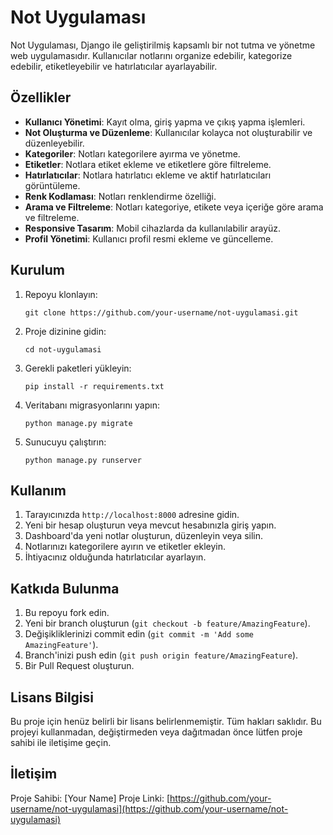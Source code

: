 # Not Uygulaması

Not Uygulaması, Django ile geliştirilmiş kapsamlı bir not tutma ve yönetme web uygulamasıdır. Kullanıcılar notlarını organize edebilir, kategorize edebilir, etiketleyebilir ve hatırlatıcılar ayarlayabilir.

## Özellikler

- **Kullanıcı Yönetimi**: Kayıt olma, giriş yapma ve çıkış yapma işlemleri.
- **Not Oluşturma ve Düzenleme**: Kullanıcılar kolayca not oluşturabilir ve düzenleyebilir.
- **Kategoriler**: Notları kategorilere ayırma ve yönetme.
- **Etiketler**: Notlara etiket ekleme ve etiketlere göre filtreleme.
- **Hatırlatıcılar**: Notlara hatırlatıcı ekleme ve aktif hatırlatıcıları görüntüleme.
- **Renk Kodlaması**: Notları renklendirme özelliği.
- **Arama ve Filtreleme**: Notları kategoriye, etikete veya içeriğe göre arama ve filtreleme.
- **Responsive Tasarım**: Mobil cihazlarda da kullanılabilir arayüz.
- **Profil Yönetimi**: Kullanıcı profil resmi ekleme ve güncelleme.

## Kurulum

1. Repoyu klonlayın:
   ```
   git clone https://github.com/your-username/not-uygulamasi.git
   ```

2. Proje dizinine gidin:
   ```
   cd not-uygulamasi
   ```

3. Gerekli paketleri yükleyin:
   ```
   pip install -r requirements.txt
   ```

4. Veritabanı migrasyonlarını yapın:
   ```
   python manage.py migrate
   ```

5. Sunucuyu çalıştırın:
   ```
   python manage.py runserver
   ```

## Kullanım

1. Tarayıcınızda `http://localhost:8000` adresine gidin.
2. Yeni bir hesap oluşturun veya mevcut hesabınızla giriş yapın.
3. Dashboard'da yeni notlar oluşturun, düzenleyin veya silin.
4. Notlarınızı kategorilere ayırın ve etiketler ekleyin.
5. İhtiyacınız olduğunda hatırlatıcılar ayarlayın.

## Katkıda Bulunma

1. Bu repoyu fork edin.
2. Yeni bir branch oluşturun (`git checkout -b feature/AmazingFeature`).
3. Değişikliklerinizi commit edin (`git commit -m 'Add some AmazingFeature'`).
4. Branch'inizi push edin (`git push origin feature/AmazingFeature`).
5. Bir Pull Request oluşturun.

## Lisans Bilgisi

Bu proje için henüz belirli bir lisans belirlenmemiştir. Tüm hakları saklıdır. Bu projeyi kullanmadan, değiştirmeden veya dağıtmadan önce lütfen proje sahibi ile iletişime geçin.

## İletişim

Proje Sahibi: [Your Name]
Proje Linki: [https://github.com/your-username/not-uygulamasi](https://github.com/your-username/not-uygulamasi)
 
 
